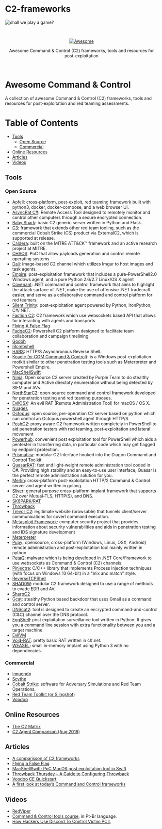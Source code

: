 # C2-frameworks

![shall we play a game?](https://miro.medium.com/v2/resize:fit:1200/1*YUnWbo6GAIBHGbT57fJYmA.png)

<br/>
<div align="center">

[![Awesome](https://awesome.re/badge.svg)](https://awesome.re)


Awesome Command &amp; Control (C2) frameworks, tools and resources for post-exploitation



</div>
<br/>

# Awesome Command & Control

A collection of awesome Command &amp; Control (C2) frameworks, tools and resources for post-exploitation and red teaming assessments.



Table of Contents
=================

   * [Tools](#tools)
      * [Open Source](#open-source)
      * [Commercial](#commercial)
   * [Online Resources](#online-resources)
   * [Articles](#articles)
   * [Videos](#videos)


## Tools

### Open Source

* [Apfell](https://github.com/its-a-feature/Apfell): cross-platform, post-exploit, red teaming framework built with python3, docker, docker-compose, and a web browser UI.
* [AsyncRat C#](https://github.com/NYAN-x-CAT/AsyncRAT-C-Sharp): Remote Access Tool designed to remotely monitor and control other computers through a secure encrypted connection.
* [Baby Shark](https://github.com/UnkL4b/BabyShark): basic C2 generic server written in Python and Flask.
* [C3](https://github.com/FSecureLABS/C3): framework that extends other red team tooling, such as the commercial Cobalt Strike (CS) product via ExternalC2, which is supported at release.
* [Caldera](https://github.com/mitre/caldera): built on the MITRE ATT&CK™ framework and an active research project at MITRE.
* [CHAOS](https://github.com/tiagorlampert/CHAOS): PoC that allow payloads generation and control remote operating systems
* [Dali](https://github.com/h0mbre/Dali): image-based C2 channel which utilizes Imgur to host images and task agents.
* [Empire](https://github.com/BC-SECURITY/Empire): post-exploitation framework that includes a pure-PowerShell2.0 Windows agent, and a pure Python 2.6/2.7 Linux/OS X agent
* [Covenant](https://github.com/cobbr/Covenant): .NET command and control framework that aims to highlight the attack surface of .NET, make the use of offensive .NET tradecraft easier, and serve as a collaborative command and control platform for red teamers.
* [Silent Trinity](https://github.com/byt3bl33d3r/SILENTTRINITY): post-exploitation agent powered by Python, IronPython, C#/.NET.
* [Faction C2](https://github.com/FactionC2/): C2 framework which use websockets based API that allows for interacting with agents and transports.
* [Flying A False Flag](https://github.com/monoxgas/FlyingAFalseFlag)
* [FudgeC2](https://github.com/Ziconius/FudgeC2): Powershell C2 platform designed to facilitate team collaboration and campaign timelining.
* [Godoh](https://github.com/sensepost/goDoH)
* [iBombshell](https://github.com/ElevenPaths/ibombshell)
* [HARS](https://github.com/onSec-fr/Http-Asynchronous-Reverse-Shell): HTTP/S Asynchronous Reverse Shell.
* [Koadic (or COM Command & Control)](https://github.com/zerosum0x0/koadic): is a Windows post-exploitation rootkit similar to other penetration testing tools such as Meterpreter and Powershell Empire.
* [MacShellSwift](https://github.com/cedowens/MacShellSwift/)
* [Ninja](https://github.com/ahmedkhlief/Ninja/): Open source C2 server created by Purple Team to do stealthy computer and Active directoty enumeration without being detected by SIEM and AVs.
* [NorthStarC2](https://github.com/EnginDemirbilek/NorthStarC2): open-source command and control framework developed for penetration testing and red teaming purposes.
* [EvilOSX](https://github.com/Marten4n6/EvilOSX): An evil RAT (Remote Administration Tool) for macOS / OS X.
* [Nuages](https://github.com/p3nt4/Nuages)
* [Octopus](https://github.com/mhaskar/Octopus): open source, pre-operation C2 server based on python which can control an Octopus powershell agent through HTTP/S.
* [PoshC2](https://github.com/nettitude/PoshC2): proxy aware C2 framework written completely in PowerShell to aid penetration testers with red teaming, post-exploitation and lateral movement
* [Powerhub](https://github.com/AdrianVollmer/PowerHub): convenient post exploitation tool for PowerShell which aids a pentester in transferring data, in particular code which may get flagged by endpoint protection.
* [Prismatica](https://github.com/Project-Prismatica): modular C2 Interface hooked into the Diagon Command and Control Toolkit.
* [QuasarRAT](https://github.com/quasar/Quasar): fast and light-weight remote administration tool coded in C#. Providing high stability and an easy-to-use user interface, Quasar is the perfect remote administration solution for you.
* [Merlin](https://github.com/Ne0nd0g/merlin): cross-platform post-exploitation HTTP/2 Command & Control server and agent written in golang.
* [Sliver](https://github.com/BishopFox/sliver): general purpose cross-platform implant framework that supports C2 over Mutual-TLS, HTTP(S), and DNS.
* [SK8PARK/RAT](https://github.com/slyd0g/SK8PARK)
* [Throwback](https://github.com/silentbreaksec/Throwback)
* [Trevor C2](https://github.com/trustedsec/trevorc2): legitimate website (browsable) that tunnels client/server communications for covert command execution.
* [Metasploit Framework](https://github.com/rapid7/metasploit-framework): computer security project that provides information about security vulnerabilities and aids in penetration testing and IDS signature development
* [Meterpreter](https://github.com/r00t-3xp10it/meterpeter)
* [Pupy](https://github.com/n1nj4sec/pupy): opensource, cross-platform (Windows, Linux, OSX, Android) remote administration and post-exploitation tool mainly written in python.
* [PetaQ](https://github.com/fozavci/petaqc2): malware which is being developed in .NET Core/Framework to use websockets as Command & Control (C2) channels.
* [Pinjectra](https://github.com/SafeBreach-Labs/pinjectra): C/C++ library that implements Process Injection techniques (with focus on Windows 10 64-bit) in a "mix and match" style.
* [ReverseTCPShell](https://github.com/ZHacker13/ReverseTCPShell)
* [SHAD0W](https://github.com/bats3c/shad0w): modular C2 framework designed to use a range of methods to evade EDR and AV.
* [SharpC2](https://github.com/SharpC2/SharpC2/tree/dev)
* [Gcat](https://github.com/byt3bl33d3r/gcat): stealthy Python based backdoor that uses Gmail as a command and control server.
* [DNScat2](https://github.com/iagox86/dnscat2): tool is designed to create an encrypted command-and-control (C&C) channel over the DNS protocol.
* [EggShell](https://github.com/neoneggplant/EggShell): post exploitation surveillance tool written in Python. It gives you a command line session with extra functionality between you and a target machine.
* [EvilVM](https://github.com/jephthai/EvilVM)
* [Void-RAT](https://github.com/KadeDev/Void-RAT): pretty basic RAT written in c#.net.
* [WEASEL](https://github.com/facebookincubator/WEASEL): small in-memory implant using Python 3 with no dependencies.


### Commercial

* [Innuendo](https://www.immunityinc.com/products/innuendo/)
* [Scythe](https://github.com/scythe-io)
* [Cobalt Strike](https://www.cobaltstrike.com/): software for Adversary Simulations and Red Team Operations.
* [Red Team Toolkit (or Slingshot)](https://silentbreaksecurity.com/red-team-toolkit/slingshot/)
* [Voodoo](https://www.voodooops.com/)

## Online Resources

* [The C2 Matrix](https://www.thec2matrix.com)
* [C2 Agent Comparison (Aug 2019)](https://threatexpress.com/blogs/2019/c2-agent-comparison/)

## Articles

* [A comparisson of C2 frameworks](https://www.sans.org/cyber-security-summit/archives/file/summit-archive-1574188899.pdf)
* [Flying a False Flag](https://i.blackhat.com/USA-19/Wednesday/\us-19-Landers-Flying-A-False-Flag-Advanced-C2-Trust-Conflicts-And-Domain-Takeover.pdf)
* [MacShellSwift: PoC MacOS post exploitation tool in Swift](https://securityonline.info/macshellswift-poc-macos-post-exploitation-tool-in-swift/)
* [Throwback Thursday – A Guide to Configuring Throwback](https://silentbreaksecurity.com/throwback-thursday-a-guide-to-configuring-throwback/)
* [Voodoo CE Quickstart](https://medium.com/stage-2-security/voodoo-ce-quickstart-ba77eb37eda5)
* [A first look at today’s Command and Control frameworks](https://www.foregenix.com/blog/a-first-look-at-todays-command-and-control-frameworks)

## Videos

* [RedViper](https://www.youtube.com/watch?v=rk4EMhq30-M)
* [Command & Control tools course](https://www.youtube.com/watch?v=bUqu8fh7xUg), in Pt-Br language.
* [How Hackers Use Discord To Control Victim PC’s](https://www.youtube.com/watch?v=_OXyb_Oxmjg)
